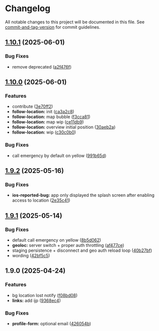 # Changelog

All notable changes to this project will be documented in this file. See [commit-and-tag-version](https://github.com/absolute-version/commit-and-tag-version) for commit guidelines.

## [1.10.1](https://github.com/alerte-secours/as-app/compare/v1.10.0...v1.10.1) (2025-06-01)


### Bug Fixes

* remove deprecated ([a2f476f](https://github.com/alerte-secours/as-app/commit/a2f476f8ee9670461dc7babc7f534c43ba4708e9))

## [1.10.0](https://github.com/alerte-secours/as-app/compare/v1.9.2...v1.10.0) (2025-06-01)


### Features

* contribute ([3e70ff2](https://github.com/alerte-secours/as-app/commit/3e70ff23c9361a5d331e15160adbb44a8bf773ac))
* **follow-location:** init ([ca3a2c8](https://github.com/alerte-secours/as-app/commit/ca3a2c8fcce2aaa613817bde047f143915ef8fe0))
* **follow-location:** map bubble ([f3cca81](https://github.com/alerte-secours/as-app/commit/f3cca8182ca52a89f7f6d0785821185db277bbf0))
* **follow-location:** map wip ([ce11db9](https://github.com/alerte-secours/as-app/commit/ce11db9863a7aaa14b28e104645d8ce0b23a235b))
* **follow-location:** overview initial position ([30aeb2a](https://github.com/alerte-secours/as-app/commit/30aeb2a0e41196719977900e08b12d8ae813a69a))
* **follow-location:** wip ([c30c0b0](https://github.com/alerte-secours/as-app/commit/c30c0b0482d946b6b4d6a2421416a59f9d57bfeb))


### Bug Fixes

* call emergency by default on yellow ([991b65d](https://github.com/alerte-secours/as-app/commit/991b65d990b909fb02f9941fedf84637d0a8b71e))

## [1.9.2](https://github.com/alerte-secours/as-app/compare/v1.9.1...v1.9.2) (2025-05-16)


### Bug Fixes

* **ios-reported-bug:** app only displayed the splash screen after enabling access to location ([2e35c41](https://github.com/alerte-secours/as-app/commit/2e35c41e0f3e968df6dc07e7656cf50509557a7c))

## [1.9.1](https://github.com/alerte-secours/as-app/compare/v1.9.0...v1.9.1) (2025-05-14)


### Bug Fixes

* default call emergency on yellow ([8b5d062](https://github.com/alerte-secours/as-app/commit/8b5d0621fed5fafaa366fd16b9280509e3923ca4))
* **geoloc:** server switch + proper auth throttling ([af477ce](https://github.com/alerte-secours/as-app/commit/af477ce8352599124e20894bd1fbdb297317e4cb))
* staging persistence + disconnect and geo auth reload loop ([40b27bf](https://github.com/alerte-secours/as-app/commit/40b27bff297cdf70f45c66009275110c91a60269))
* wording ([42bf5c5](https://github.com/alerte-secours/as-app/commit/42bf5c599520cdd55943fde5f5fc052c72b7991a))

## 1.9.0 (2025-04-24)


### Features

* bg location lost notify ([f08bd08](https://github.com/alerte-secours/as-app/commit/f08bd08ece0aafe43f8bb411953c1e1b504204be))
* **links:** add ijp ([9368ec4](https://github.com/alerte-secours/as-app/commit/9368ec440aa7ef19423db007eb3bd4062aa00de8))


### Bug Fixes

* **profile-form:** optional email ([426054b](https://github.com/alerte-secours/as-app/commit/426054bc0e36025ec3d7d5c544f4cfca6aabc6bf))
